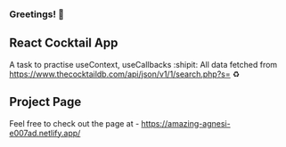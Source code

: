 ### Greetings! :wave:

## React Cocktail App
A task to practise useContext, useCallbacks :shipit:   All data fetched from https://www.thecocktaildb.com/api/json/v1/1/search.php?s= :recycle:

## Project Page

Feel free to check out the page at - https://amazing-agnesi-e007ad.netlify.app/
